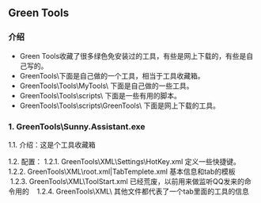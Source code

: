 ## Green Tools

### 介绍
* Green Tools收藏了很多绿色免安装过的工具，有些是网上下载的，有些是自己写的。
* GreenTools\下面是自己做的一个工具，相当于工具收藏箱。
* GreenTools\Tools\MyTools\ 下面是自己做的一些工具。
* GreenTools\Tools\scripts\ 下面是一些有用的脚本。
* GreenTools\Tools\scripts\GreenTools\ 下面是网上下载的工具。

### 1. GreenTools\Sunny.Assistant.exe
  1.1. 介绍：这是个工具收藏箱
  
  1.2. 配置：
    1.2.1. GreenTools\XML\Settings\HotKey.xml 定义一些快捷键。
    1.2.2. GreenTools\XML\root.xml|TabTemplete.xml 基本信息和tab的模板
    1.2.3. GreenTools\XML\ToolStart.xml 已经荒废，以前用来做监听QQ发来的命令用的
    1.2.4. GreenTools\XML\ 其他文件都代表了一个tab里面的工具的信息
